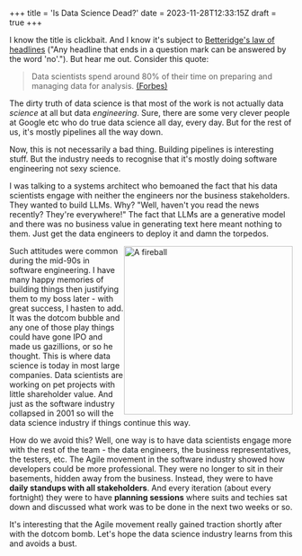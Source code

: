 +++
title = 'Is Data Science Dead?'
date = 2023-11-28T12:33:15Z
draft = true
+++

I know the title is clickbait. And I know it's subject to [Betteridge's law of headlines](https://en.wikipedia.org/wiki/Betteridge%27s_law_of_headlines) ("Any headline that ends in a question mark can be answered by the word 'no'."). But hear me out. Consider this quote:

> Data scientists spend around 80% of their time on preparing and managing data for analysis. 
> [(Forbes)](https://www.forbes.com/sites/gilpress/2016/03/23/data-preparation-most-time-consuming-least-enjoyable-data-science-task-survey-says/)
 
The dirty truth of data science is that most of the work is not actually data _science_ at all but data _engineering_.
Sure, there are some very clever people at Google etc who do true data science all day, every day. 
But for the rest of us, it's mostly pipelines all the way down.

Now, this is not necessarily a bad thing. Building pipelines is interesting stuff. But the industry needs to recognise that it's mostly doing software engineering not sexy science.

I was talking to a systems architect who bemoaned the fact that his data scientists engage with neither the engineers nor the business stakeholders. 
They wanted to build LLMs. Why? "Well, haven't you read the news recently? They're everywhere!"
The fact that LLMs are a generative model and there was no business value in generating text here meant nothing to them.
Just get the data engineers to deploy it and damn the torpedos.

<img style="float: right;" src="/img/blog/nuclear_explosion.jpg"  width="300" title="Look what will happen to data science if it doesn't behave" alt="A fireball" >

Such attitudes were common during the mid-90s in software engineering. 
I have many happy memories of building things then justifying them to my boss later - with great success, I hasten to add. 
It was the dotcom bubble and any one of those play things could have gone IPO and made us gazillions, or so he thought. 
This is where data science is today in most large companies. Data scientists are working on pet projects with little shareholder value. 
And just as the software industry collapsed in 2001 so will the data science industry if things continue this way.


How do we avoid this?
Well, one way is to have data scientists engage more with the rest of the team - the data engineers, the business representatives, the testers, etc.
The Agile movement in the software industry showed how developers could be more professional. 
They were no longer to sit in their basements, hidden away from the business. 
Instead, they were to have **daily standups with all stakeholders**. And every iteration (about every fortnight) they were to have **planning sessions** where suits and techies sat down and discussed what work was to be done in the next two weeks or so.

It's interesting that the Agile movement really gained traction shortly after with the dotcom bomb. Let's hope the data science industry learns from this and avoids a bust.
